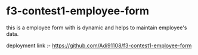 # f3-contest1-employee-form
this is a employee form with is dynamic and helps to maintain employee's data.


deployment link :- https://github.com/Adi91108/f3-contest1-employee-form
